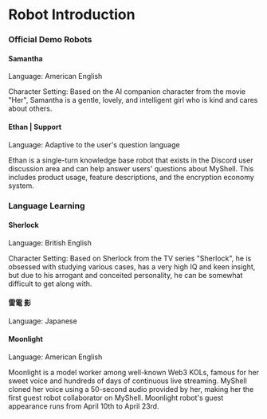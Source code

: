 # Robot Introduction

### Official Demo Robots

#### Samantha

Language: American English

Character Setting: Based on the AI companion character from the movie "Her", Samantha is a gentle, lovely, and intelligent girl who is kind and cares about others.

#### Ethan | Support

Language: Adaptive to the user's question language

Ethan is a single-turn knowledge base robot that exists in the Discord user discussion area and can help answer users' questions about MyShell. This includes product usage, feature descriptions, and the encryption economy system.

### Language Learning

#### Sherlock

Language: British English

Character Setting: Based on Sherlock from the TV series "Sherlock", he is obsessed with studying various cases, has a very high IQ and keen insight, but due to his arrogant and conceited personality, he can be somewhat difficult to get along with.

#### 雷電 影

Language: Japanese

#### Moonlight

Language: American English

Moonlight is a model worker among well-known Web3 KOLs, famous for her sweet voice and hundreds of days of continuous live streaming. MyShell cloned her voice using a 50-second audio provided by her, making her the first guest robot collaborator on MyShell. Moonlight robot's guest appearance runs from April 10th to April 23rd.

####